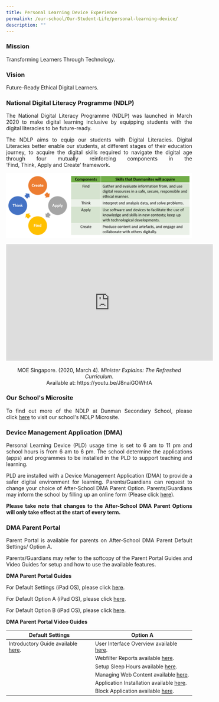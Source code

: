 ```yaml
---
title: Personal Learning Device Experience
permalink: /our-school/Our-Student-Life/personal-learning-device/
description: ""
---
```

### Mission

Transforming Learners Through Technology.  

### Vision

Future-Ready Ethical Digital Learners.  

### National Digital Literacy Programme (NDLP)

<p style="text-align: justify;">The National Digital Literacy Programme (NDLP) was launched in March 2020 to make digital learning inclusive by equipping students with the digital literacies to be future-ready.</p>

<p style="text-align: justify;">The NDLP aims to equip our students with Digital Literacies. Digital Literacies better enable our students, at different stages of their education journey, to acquire the digital skills required to navigate the digital age through four mutually reinforcing components in the ‘Find, Think, Apply and Create’ framework.</p>

![](/images/Our%20Student%20Life/Personal%20Learning%20Device/Find%20Think%20Apply%20Create.png)

<p style="text-align:center"><iframe width="560" height="315" src="https://www.youtube.com/embed/J8naiGOWhtA" title="YouTube video player" frameborder="0" allow="accelerometer; autoplay; clipboard-write; encrypted-media; gyroscope; picture-in-picture" allowfullscreen></iframe></p>

<p style="text-align:center"> MOE Singapore. (2020, March 4). <i>Minister Explains: The Refreshed Curriculum</i>. <br> Available at: https://youtu.be/J8naiGOWhtA </p>


### Our School's Microsite

<p style="text-align: justify;">To find out more of the NDLP at Dunman Secondary School, please click <a href="https://sites.google.com/moe.edu.sg/dmnndlp/home" target="_blank">here</a> to visit our school's NDLP Microsite.</p>

### Device Management Application (DMA)

<p style="text-align: justify;">Personal Learning Device (PLD) usage time is set to 6 am to 11 pm and school hours is from 6 am to 6 pm. The school determine the applications (apps) and programmes to be installed in the PLD to support teaching and learning.</p>

<p style="text-align: justify;">PLD are installed with a Device Management Application (DMA) to provide a safer digital environment for learning. Parents/Guardians can request to change your choice of After-School DMA Parent Option. Parents/Guardians may inform the school by filling up an online form (Please click <a href="https://go.gov.sg/change-dma-parent-options" target="_blank">here</a>).</p>

<p style="text-align: justify;"><b>Please take note that changes to the After-School DMA Parent Options will only take effect at the start of every term.</b></p>

### DMA Parent Portal

<p style="text-align: justify;">Parent Portal is available for parents on After-School DMA Parent Default Settings/ Option A.</p>

<p style="text-align: justify;">Parents/Guardians may refer to the softcopy of the Parent Portal Guides and Video Guides for setup and how to use the available features.</p>

**DMA Parent Portal Guides**

For Default Settings (iPad OS), please click <a href="/files/Our%20Student%20Life/DMA%20Parent%20Guide%20v2%20-%20Default%20iPadOS.pdf" target="_blank">here</a>.

For Default Option A (iPad OS), please click <a href="/files/Our%20Student%20Life/DMA%20Parent%20Guide%20v2%20-%20Option%20A%20iPadOS.pdf" target="_blank">here</a>.

For Default Option B (iPad OS), please click <a href="/files/Our%20Student%20Life/DMA%20Parent%20Guide%20v2%20-%20Option%20B%20iPadOS.pdf" target="_blank">here</a>.

**DMA Parent Portal Video Guides**

<table>
<thead>
  <tr>
    <th>Default Settings</th>
    <th>Option A</th>
  </tr>
</thead>
<tbody>
  <tr>
    <td>Introductory Guide available <a href="https://go.gov.sg/dma-parents-default-video-guide" target="_blank">here</a>.</td>
    <td>User Interface Overview available <a href="https://go.gov.sg/dma-option-a-user-interface-overview" target="_blank">here</a>.</td>
  </tr>
  <tr>
    <td></td>
    <td>Webfilter Reports available <a href="https://go.gov.sg/dma-option-a-webfilter-reports" target="_blank">here</a>.<br></td>
  </tr>
  <tr>
    <td></td>
    <td>Setup Sleep Hours available <a href="https://go.gov.sg/dma-option-a-setup-sleep-hours" target="_blank">here</a>.                     <br></td>
  </tr>
  <tr>
    <td></td>
    <td>Managing Web Content available <a href="https://go.gov.sg/dma-option-a-managing-web-content" target="_blank">here</a>.</td>
  </tr>
  <tr>
    <td></td>
    <td>Application Installation available <a href="https://go.gov.sg/dma-option-a-app-installation" target="_blank">here</a>.</td>
  </tr>
  <tr>
    <td></td>
    <td>Block Application available <a href="https://go.gov.sg/dma-option-a-block-app" target="_blank">here</a>.</td>
  </tr>
</tbody>
</table>